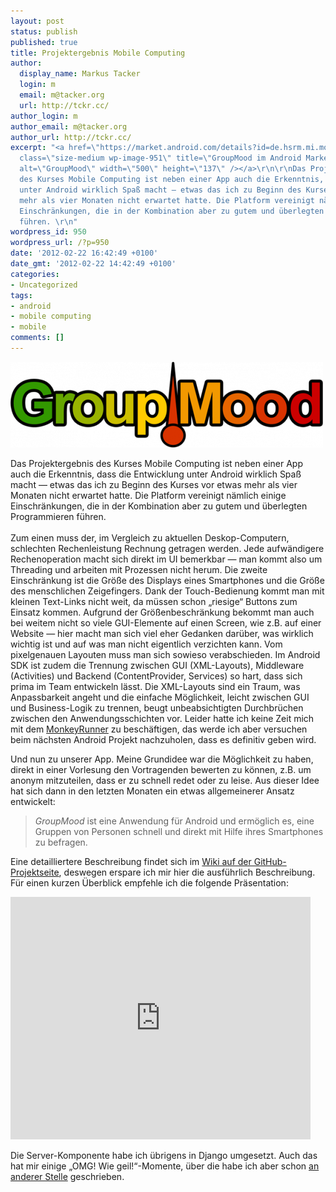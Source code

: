 ```yaml
---
layout: post
status: publish
published: true
title: Projektergebnis Mobile Computing
author:
  display_name: Markus Tacker
  login: m
  email: m@tacker.org
  url: http://tckr.cc/
author_login: m
author_email: m@tacker.org
author_url: http://tckr.cc/
excerpt: "<a href=\"https://market.android.com/details?id=de.hsrm.mi.mobcomp.y2k11grp04\"><img
  class=\"size-medium wp-image-951\" title=\"GroupMood im Android Market\" src=\"/uploads/2012/02/logo-500x137.png\"
  alt=\"GroupMood\" width=\"500\" height=\"137\" /></a>\r\n\r\nDas Projektergebnis
  des Kurses Mobile Computing ist neben einer App auch die Erkenntnis, dass die Entwicklung
  unter Android wirklich Spaß macht — etwas das ich zu Beginn des Kurses vor etwas
  mehr als vier Monaten nicht erwartet hatte. Die Platform vereinigt nämlich einige
  Einschränkungen, die in der Kombination aber zu gutem und überlegten Programmieren
  führen. \r\n"
wordpress_id: 950
wordpress_url: /?p=950
date: '2012-02-22 16:42:49 +0100'
date_gmt: '2012-02-22 14:42:49 +0100'
categories:
- Uncategorized
tags:
- android
- mobile computing
- mobile
comments: []
---
```

<p><a href="https://market.android.com/details?id=de.hsrm.mi.mobcomp.y2k11grp04"><img class="size-medium wp-image-951" title="GroupMood im Android Market" src="/uploads/2012/02/logo-500x137.png" alt="GroupMood" width="500" height="137" /></a></p>
<p>Das Projektergebnis des Kurses Mobile Computing ist neben einer App auch die Erkenntnis, dass die Entwicklung unter Android wirklich Spaß macht — etwas das ich zu Beginn des Kurses vor etwas mehr als vier Monaten nicht erwartet hatte. Die Platform vereinigt nämlich einige Einschränkungen, die in der Kombination aber zu gutem und überlegten Programmieren führen.<br />
<a id="more"></a><a id="more-950"></a><br />
Zum einen muss der, im Vergleich zu aktuellen Deskop-Computern, schlechten Rechenleistung Rechnung getragen werden. Jede aufwändigere Rechenoperation macht sich direkt im UI bemerkbar — man kommt also um Threading und arbeiten mit Prozessen nicht herum. Die zweite Einschränkung ist die Größe des Displays eines Smartphones und die Größe des menschlichen Zeigefingers. Dank der Touch-Bedienung kommt man mit kleinen Text-Links nicht weit, da müssen schon „riesige“ Buttons zum Einsatz kommen. Aufgrund der Größenbeschränkung bekommt man auch bei weitem nicht so viele GUI-Elemente auf einen Screen, wie z.B. auf einer Website — hier macht man sich viel eher Gedanken darüber, was wirklich wichtig ist und auf was man nicht eigentlich verzichten kann. Vom pixelgenauen Layouten muss man sich sowieso verabschieden. Im Android SDK ist zudem die Trennung zwischen GUI (XML-Layouts), Middleware (Activities) und Backend (ContentProvider, Services) so hart, dass sich prima im Team entwickeln lässt. Die XML-Layouts sind ein Traum, was Anpassbarkeit angeht und die einfache Möglichkeit, leicht zwischen GUI und Business-Logik zu trennen, beugt unbeabsichtigten Durchbrüchen zwischen den Anwendungsschichten vor. Leider hatte ich keine Zeit mich mit dem <a href="http://developer.android.com/guide/developing/tools/monkeyrunner_concepts.html">MonkeyRunner</a> zu beschäftigen, das werde ich aber versuchen beim nächsten Android Projekt nachzuholen, dass es definitiv geben wird.</p>
<p>Und nun zu unserer App. Meine Grundidee war die Möglichkeit zu haben, direkt in einer Vorlesung den Vortragenden bewerten zu können, z.B. um anonym mitzuteilen, dass er zu schnell redet oder zu leise. Aus dieser Idee hat sich dann in den letzten Monaten ein etwas allgemeinerer Ansatz entwickelt:</p>
<blockquote><p><em>GroupMood</em> ist eine Anwendung für Android und ermöglich es, eine Gruppen von Personen schnell und direkt mit Hilfe ihres Smartphones zu befragen.</p></blockquote>
<p>Eine detailliertere Beschreibung findet sich im <a href="https://github.com/tacker/GroupMood/wiki">Wiki auf der GitHub-Projektseite</a>, deswegen erspare ich mir hier die ausführlich Beschreibung. Für einen kurzen Überblick empfehle ich die folgende Präsentation:</p>
<p><iframe src="https://docs.google.com/presentation/embed?id=1M5Z04kyn0yU7hcAAPQBNGXqUFwsZrGdTiWjuwfGsB_A&amp;start=false&amp;loop=false&amp;delayms=3000" frameborder="0" width="480" height="388"></iframe></p>
<p>Die Server-Komponente habe ich übrigens in Django umgesetzt. Auch das hat mir einige „OMG! Wie geil!“-Momente, über die habe ich aber schon <a href="http://studium.coderbyheart.de/was-ich-an-django-so-mag">an anderer Stelle</a> geschrieben.</p>
